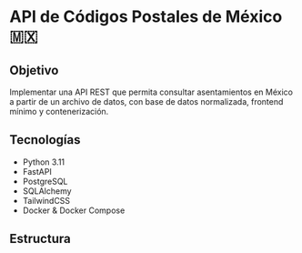 # API de Códigos Postales de México 🇲🇽

## Objetivo
Implementar una API REST que permita consultar asentamientos en México a partir de un archivo de datos, con base de datos normalizada, frontend mínimo y contenerización.

## Tecnologías
- Python 3.11
- FastAPI
- PostgreSQL
- SQLAlchemy
- TailwindCSS
- Docker & Docker Compose

## Estructura
